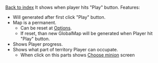 [Back to index](./index.md)
It shows when player hits "Play" button. 
Features:
* Will generated after first click "Play" button.
* Map is a permanent.
  * Can be reset at [Options](options.md).
  * If reset, than new GlobalMap will be generated when Player hit "Play" button.
* Shows Player progress.
* Shows what part of territory Player can occupate.
  * When click on this parts shows [Choose minion](./chooseminion.md) screen
